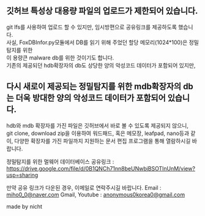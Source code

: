 ## 깃허브 특성상 대용량 파일의 업로드가 제한되어 있습니다.  
git lfs를 사용하여 업로드 할 수 있지만, 임시방편으로 공유링크를 제공하도록 했습니다.  
사실, FoxDBInfor.py모듈에서 DB를 읽기 위해 주었던 할당 메모리(1024*100)은 정밀 탐지를 위한  
이 용량큰 malware db를 위한 것이기도 합니다.  
기존의 제공되던 hdb확장자의 db도 상당한 양의 악성코드 데이터가 포함되어 있지만,  

## 다시 새로이 제공되는 정밀탐지를 위한  mdb확장자의 db는 더욱 방대한 양의 악성코드 데이터가 포함되어 있습니다.  
hdb와 mdb 확장자를 가진 파일은 깃허브에서 바로 볼 수 있도록 제공되지 않으니,  
git clone, download zip을 이용하여 워드패드, 혹은 메모장, leafpad, nano등과 같이, 다양한 확장자를 가진 파일까지 지원하는
문서 편집 프로그램을 통해 열람하시길 바랍니다.  



정밀탐지를 위한 멀웨어 데이터베이스 공유링크 :  
https://drive.google.com/file/d/0B1QNCh71nn8beUNwbjBSOTlnUnM/view?usp=sharing


만약 공유 링크가 다운된 경우, 이메일로 연락주시길 바랍니다.
Email : miho0_0@naver.com
Gmail, Youtube : anonymous0korea0@gmail.com

made by nicht


